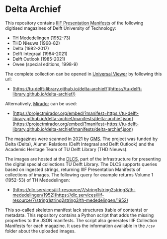 # Delta Archief

This repository contains [IIIF Presentation Manifests](https://iiif.io) of the following digitised magazines of Delft University of Technology:

- TH Mededelingen (1952-73)
- THD Nieuws (1968-82)
- Delta (1982-2017)
- Delft Integraal (1984-2021)
- Delft Outlook (1985-2021)
- Owee (special editions, 1998-9)

The complete collection can be opened in [Universal Viewer](https://universalviewer.io) by following this url:

- [https://tu-delft-library.github.io/delta-archief/](https://tu-delft-library.github.io/delta-archief/)

Alternatively, [Mirador](https://projectmirador.org) can be used:

- [https://projectmirador.org/embed/?manifest=https://tu-delft-library.github.io/delta-archief/manifests/delta-archief.json](https://projectmirador.org/embed/?manifest=https://tu-delft-library.github.io/delta-archief/manifests/delta-archief.json)

The magazines were scanned in 2021 by [GMS](https://gmsnl.com). The project was funded by Delta (Delta), Alumni Relations (Delft Integraal and Delft Outlook) and the Academic Heritage Team of TU Delft Library (THD Nieuws).

The images are hosted at the [DLCS](https://dlcs.info), part of the infrastructure for presenting the digital special collections TU Delft Library. The DLCS supports queries based on ingested strings, returning IIIF Presentation Manifests of collections of images. The following query for example returns Volume 1 (1952-53) of TH Mededelingen:

- [https://dlc.services/iiif-resource/7/string1string2string3/th-mededelingen/1952](https://dlc.services/iiif-resource/7/string1string2string3/th-mededelingen/1952)

This so-called skeleton manifest lack structures (table of contents) or metadata. This repository contains a Python script that adds the missing properties to the JSON manifests. The script also generates IIIF Collection Manifests for each magazine. It uses the information available in the `/csv` folder about the uploaded images.
